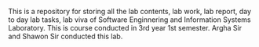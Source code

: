 This is a repository for storing all the lab contents, lab work, lab report, day to day lab tasks, lab viva of Software Enginnering and Information Systems Laboratory. This is course conducted in 3rd year 1st semester.
Argha Sir and Shawon Sir conducted this lab.
